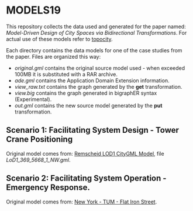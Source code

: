# MODELS19
This repository collects the data used and generated for the paper named: _Model-Driven Design of City Spaces via
Bidirectional Transformations_.
For actual use of these models refer to [topocity][4e32e58b].

Each directory contains the data models for one of the case studies from the paper. Files are organized this way:

- _original.gml_ contains the original source model used - when exceeded 100MB it is substituted with a RAR archive.
- _ade.gml_ contains the Application Domain Extension information.
- _view\_raw.txt_ contains the graph generated by the __get__ transformation.
- _view.big_ contains the graph generated in bigraphER syntax (Experimental).
- _out.gml_ contains the new source model generated by the __put__ transformation.

## Scenario 1: Facilitating System Design - Tower Crane Positioning
Original model comes from: [Remscheid LOD1 CityGML Model][74557c32], file *LoD1_369_5668_1_NW.gml*.



##  Scenario 2: Facilitating System Operation - Emergency Response.
Original model comes from: [New York - TUM - Flat Iron Street][fa27df69].   

[4e32e58b]: https://github.com/ennioVisco/topocity "Topocity"
[74557c32]: https://www.opengeodata.nrw.de/produkte/geobasis/3d-gm/3d-gm_lod1/3d-gm_lod1_05120000_Remscheid_EPSG25832_CityGML.zip "Remscheid LOD1 CityGML Model"
[fa27df69]: http://www.3dcitydb.net/3dcitydb/fileadmin/public/datasets/NYC/NYC_street_space_extract/NYC_Flatiron_Streetpace_CityGML_LoD2.zip "New York - TUM"
